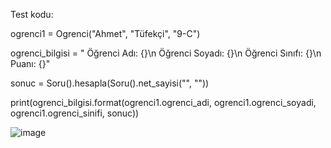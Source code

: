 
Test kodu:

ogrenci1 = Ogrenci("Ahmet", "Tüfekçi", "9-C")

ogrenci_bilgisi = " Öğrenci Adı: {}\n Öğrenci Soyadı: {}\n Öğrenci Sınıfı: {}\n Puanı: {}"

sonuc = Soru().hesapla(Soru().net_sayisi("", ""))

print(ogrenci_bilgisi.format(ogrenci1.ogrenci_adi, ogrenci1.ogrenci_soyadi, ogrenci1.ogrenci_sinifi, sonuc))

![image](https://user-images.githubusercontent.com/71087556/192098982-6b00f609-0565-4397-b234-247db4c9d57b.png)
